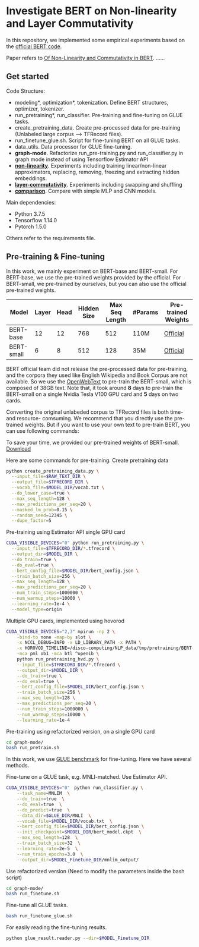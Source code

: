 # Investigate BERT on Non-linearity and Layer Commutativity

In this repository, we implemented some empirical experiments based on the [official BERT code](https://github.com/google-research/bert). 

Paper refers to [Of Non-Linearity and Commutativity in BERT](https://drive.google.com/file/d/1ecEKvRzaSlW3lAEnItOaTqcGEobrbeFc/view?usp=sharing).
......
## Get started

Code Structure:
- modeling*, optimization*, tokenization. Define BERT structures, optimizer, tokenizer. 
- run_pretraining*, run_classifier. Pre-training and fine-tuning on GLUE tasks. 
- create_pretraining_data. Create pre-processed data for pre-training (Unlabeled large corpus --> TFRecord files). 
- run_finetune_glue.sh. Script for fine-tuning BERT on all GLUE tasks. 
- data_utils. Data processor for GLUE fine-tuning. 
- **graph-mode**. Refactorize run_pre-training.py and run_classifier.py in graph mode instead of using Tensorflow Estimator API
- [**non-linearity**](non-linearity/). Experiments including training linear/non-linear approximators, replacing, removing, freezing and extracting hidden embeddings. 
- [**layer-commutativity**](layer-commutativity/). Experiments including swapping and shuffling
- [**comparison**](comparison/). Compare with simple MLP and CNN models. 

Main dependencies:
- Python 3.7.5
- Tensorflow 1.14.0
- Pytorch 1.5.0

Others refer to the requirements file. 

## Pre-training & Fine-tuning

In this work, we mainly experiment on BERT-base and BERT-small. 
For BERT-base, we use the pre-trained weights provided by the official. 
For BERT-small, we pre-trained by ourselves, but you can also use the official pre-trained weights. 

| Model           | Layer | Head | Hidden Size | Max Seq Length | #Params | Pre-trained Weights |
|------------|-------|------|-------------|----------------|---------|---------------------|
| BERT-base  | 12    | 12   | 768         | 512            | 110M    | [Official](https://storage.googleapis.com/bert_models/2018_10_18/uncased_L-12_H-768_A-12.zip)                    |
| BERT-small | 6     | 8    | 512         | 128            | 35M     | [Official](https://storage.googleapis.com/bert_models/2020_02_20/uncased_L-6_H-512_A-8.zip)                    |

BERT official team did not release the pre-processed data for pre-training, and the corpora they used like English Wikipedia and Book Corpus are not available. 
So we use the [OpenWebText](https://skylion007.github.io/OpenWebTextCorpus/) to pre-train the BERT-small, which is composed of 38GB text. 
Note that, it took around **8** days to pre-train the BERT-small on a single Nvidia Tesla V100 GPU card and **5** days on two cards. 

Converting the original unlabeded corpus to TFRecord files is both time- and resource- comsuming. 
We recommend that you directly use the pre-trained weights. 
But if you want to use your own text to pre-train BERT, you can use following commands: 

To save your time, we provided our pre-trained weights of BERT-small. 
[Download](https://drive.google.com/file/d/1Ehld3iwF9tJMmiFvTbciTO06SXMQO4vq/view?usp=sharing)

Here are some commands for pre-training. 
Create pretraining data
```bash
python create_pretraining_data.py \
  --input_file=$RAW_TEXT_DIR \
  --output_file=$TFRECORD_DIR \
  --vocab_file=$MODEL_DIR/vocab.txt \
  --do_lower_case=true \
  --max_seq_length=128 \
  --max_predictions_per_seq=20 \
  --masked_lm_prob=0.15 \
  --random_seed=12345 \
  --dupe_factor=5
```

Pre-training using Estimator API
single GPU card
```bash
CUDA_VISIBLE_DEVICES="0" python run_pretraining.py \
  --input_file=$TFRECORD_DIR/*.tfrecord \
  --output_dir=$MODEL_DIR \
  --do_train=true \
  --do_eval=true \
  --bert_config_file=$MODEL_DIR/bert_config.json \
  --train_batch_size=256 \
  --max_seq_length=128 \
  --max_predictions_per_seq=20 \
  --num_train_steps=1000000 \
  --num_warmup_steps=10000 \
  --learning_rate=1e-4 \
  --model_type=origin
```

Multiple GPU cards, implemented using hovorod
```bash
CUDA_VISIBLE_DEVICES="2,3" mpirun -np 2 \
    -bind-to none -map-by slot \
    -x NCCL_DEBUG=INFO -x LD_LIBRARY_PATH -x PATH \
    -x HOROVOD_TIMELINE=/disco-computing/NLP_data/tmp/pretraining/BERT-small_mg_hvd_linear_attention/timeline.json \
    -mca pml ob1 -mca btl ^openib \
    python run_pretraining_hvd.py \
    --input_file=$TFRECORD_DIR/*.tfrecord \
    --output_dir=$MODEL_DIR \
    --do_train=true \
    --do_eval=true \
    --bert_config_file=$MODEL_DIR/bert_config.json \
    --train_batch_size=256 \
    --max_seq_length=128 \
    --max_predictions_per_seq=20 \
    --num_train_steps=1000000 \
    --num_warmup_steps=10000 \
    --learning_rate=1e-4  
```

Pre-training using refactorized version, on a single GPU card
```bash
cd graph-mode/
bash run_pretrain.sh
```

In this work, we use [GLUE benchmark](https://gluebenchmark.com/) for fine-tuning. 
Here we have several methods. 

Fine-tune on a GLUE task, e.g. MNLI-matched.
Use Estimator API. 
```bash
CUDA_VISIBLE_DEVICES="0"　python run_classifier.py \
    --task_name=MNLIM  \
    --do_train=true  \
    --do_eval=true  \
    --do_predict=true  \
    --data_dir=$GLUE_DIR/MNLI  \
    --vocab_file=$MODEL_DIR/vocab.txt  \
    --bert_config_file=$MODEL_DIR/bert_config.json \
    --init_checkpoint=$MODEL_DIR/bert_model.ckpt  \
    --max_seq_length=128  \
    --train_batch_size=32  \
    --learning_rate=2e-5  \
    --num_train_epochs=3.0  \
    --output_dir=$MODEL_Finetune_DIR/mnlim_output/
```

Use refactorized version (Need to modify the parameters inside the bash script)
```bash
cd graph-mode/
bash run_finetune.sh
```

Fine-tune all GLUE tasks. 
```bash
bash run_finetune_glue.sh
```

For easily reading the fine-tuning results. 
```bash
python glue_result.reader.py --dir=$MODEL_Finetune_DIR
```
